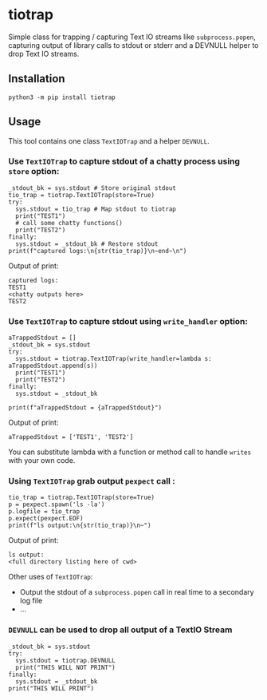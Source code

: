 # tiotrap

Simple class for trapping / capturing Text IO streams like `subprocess.popen`, capturing output of library calls to stdout or stderr and a DEVNULL helper to drop Text IO streams. 

## Installation

```
python3 -m pip install tiotrap
```


## Usage

This tool contains one class `TextIOTrap` and a helper `DEVNULL`.


### Use `TextIOTrap` to capture stdout of a chatty process using `store` option:
```python3
_stdout_bk = sys.stdout # Store original stdout
tio_trap = tiotrap.TextIOTrap(store=True)
try:
  sys.stdout = tio_trap # Map stdout to tiotrap
  print("TEST1")
  # call some chatty functions()
  print("TEST2")
finally:
  sys.stdout = _stdout_bk # Restore stdout
print(f"captured logs:\n{str(tio_trap)}\n~end~\n")
```
Output of print:
```
captured logs:
TEST1
<chatty outputs here>
TEST2
```

### Use `TextIOTrap` to capture stdout using `write_handler` option:
```python3
aTrappedStdout = []
_stdout_bk = sys.stdout
try:
  sys.stdout = tiotrap.TextIOTrap(write_handler=lambda s: aTrappedStdout.append(s))
  print("TEST1")
  print("TEST2")
finally:
  sys.stdout = _stdout_bk
  
print(f"aTrappedStdout = {aTrappedStdout}")
```

Output of print:
```
aTrappedStdout = ['TEST1', 'TEST2']
```
You can substitute lambda with a function or method call to handle `writes` with your own code.


### Using `TextIOTrap` grab output `pexpect` call :
```python3
tio_trap = tiotrap.TextIOTrap(store=True)
p = pexpect.spawn('ls -la')
p.logfile = tio_trap
p.expect(pexpect.EOF)
print(f"ls output:\n{str(tio_trap)}\n~")
```

Output of print:
```
ls output:
<full directory listing here of cwd>
```

Other uses of `TextIOTrap`:
* Output the stdout of a `subprocess.popen` call in real time to a secondary log file
* ...


### `DEVNULL` can be used to drop all output of a TextIO Stream
```python3
_stdout_bk = sys.stdout
try:
  sys.stdout = tiotrap.DEVNULL
  print("THIS WILL NOT PRINT")
finally:
  sys.stdout = _stdout_bk
print("THIS WILL PRINT")
```
